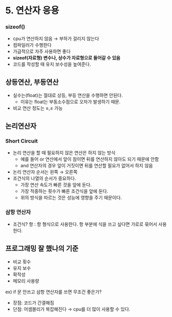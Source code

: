# 5. 연산자 응용

### sizeof()

- cpu가 연산하지 않음 → 부하가 걸리지 않는다
- 컴파일러가 수행한다
- 가급적으로 자주 사용하면 좋다
- **sizeof(자료형) 변수나, 상수가 자료형으로 들어갈 수 있음**
- 코드를 작성할 때 유지 보수성을 높여준다.

## 상등연산, 부등연산

- 실수는(float)는 절대로 상등, 부등 연산을 수행하면 안된다.
    - 이유는 float는 부동소수점으로 오차가 발생하기 때문.
- 비교 연산 정도는 ≥,≤ 가능

## 논리연산자

### Short Circuit

- 논리 연산을 할 때 필요하지 않은 연산은 하지 않는 방식
    - 예를 들어 or 연산에서 앞이 참이면 뒤를 연산하지 않아도 되기 때문에 안함
    - and 연산자의 경우 앞이 거짓이면 뒤를 연산할 필요가 없어서 하지 않음
- 논리 연산자 순서는 왼쪽 → 오른쪽
- 조건식의 나열의 순서가 중요하다.
    - 가장 연산 속도가 빠른 것을 앞에 둔다.
    - 가장 적중하는 횟수가 빠른 조건식을 앞에 둔다.
    - 위의 방식을 따르는 것은 성능에 영향을 주기 때문이다.

### 삼항 연산자

- 조건식? 항 : 항 형식으로 사용한다. 항 부분에 식을 쓰고 싶다면 가로로 묶어서 사용한다.

## 프로그래밍 잘 했나의 기준

- 비교 횟수
- 유지 보수
- 확작성
- 메모리 사용량

ex) if 문 안쓰고 삼항 연산자를 쓰면 무조건 좋은가?

- 장점: 코드가 간결해짐
- 단점: 어셈블리가 복잡해진다 → cpu를 더 많이 사용할 수 있다.